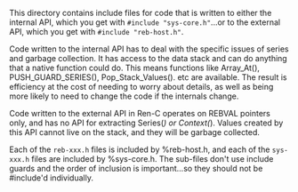 This directory contains include files for code that is written to either the
internal API, which you get with `#include "sys-core.h"`...or to the external
API, which you get with `#include "reb-host.h"`.

Code written to the internal API has to deal with the specific issues of
series and garbage collection.  It has access to the data stack and can do
anything that a native function could do.  This means functions like Array_At(),
PUSH_GUARD_SERIES(), Pop_Stack_Values(). etc are available.  The result is
efficiency at the cost of needing to worry about details, as well as being
more likely to need to change the code if the internals change.

Code written to the external API in Ren-C operates on REBVAL pointers only,
and has no API for extracting Series(*) or Context(*).  Values created by this API
cannot live on the stack, and they will be garbage collected.

Each of the `reb-xxx.h` files is included by %reb-host.h, and each of the
`sys-xxx.h` files are included by %sys-core.h.  The sub-files don't use
include guards and the order of inclusion is important...so they should not be
#include'd individually.
